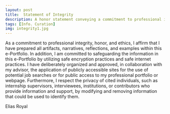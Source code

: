 ```yaml
---
layout: post
title:  Statement of Integrity
description: A honor statement conveying a commitment to professional integrity, honor and ethics. # Add post description (optional)
tags: [Info. Curation]
img: integrity1.jpg
---
```

As a commitment to professional integrity, honor, and ethics, I affirm that I have prepared all artifacts, narratives, reflections, and examples within this e-Portfolio. In addition, I am committed to safeguarding the information in this e-Portfolio by utilizing safe encryption practices and safe internet practices. I have deliberately organized and approved, in collaboration with my advisor, the application of publicly accessible sites for the use of potential job searches or for public access to my professional portfolio or webpage. Furthermore, I respect the privacy of cited individuals, such as internship supervisors, interviewees, institutions, or contributors who provide information and support, by modifying and removing information that could be used to identify them.  

Elias Royal

<!--![Yosh Ginsu]({{site.baseurl}}/assets/img/yosh-ginsu.jpg)-->

